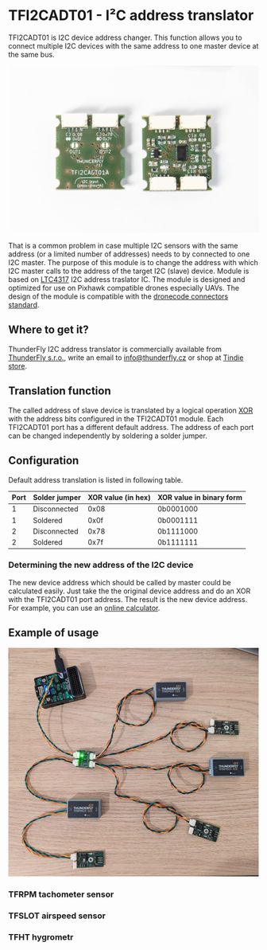 # TFI2CADT01 - I²C address translator

TFI2CADT01 is I2C device address changer. This function allows you to connect multiple I2C devices with the same address to one master device at the same bus.

![TFI2CADT01A PCB design](/doc/img/TFI2CADT01A_booth_sides.jpg)

That is a common problem in case multiple I2C sensors with the same address (or a limited number of addresses) needs to by connected to one I2C master. The purpose of this module is to change the address with which I2C master calls to the address of the target I2C (slave) device.
Module is based on [LTC4317](https://www.analog.com/media/en/technical-documentation/data-sheets/4317fa.pdf) I2C address traslator IC.
The module is designed and optimized for use on Pixhawk compatible drones especially UAVs. The design of the module is compatible with the [dronecode connectors standard](https://github.com/pixhawk/Pixhawk-Standards/blob/master/DS-009%20Pixhawk%20Connector%20Standard.pdf).



## Where to get it?

ThunderFly I2C address translator is commercially available from [ThunderFly s.r.o.](https://www.thunderfly.cz/), write an email to info@thunderfly.cz or shop at [Tindie store](https://www.tindie.com/products/thunderfly/tfi2cadt01-i2c-address-translator/).


## Translation function

The called address of slave device is translated by a logical operation [XOR](https://en.wikipedia.org/wiki/Bitwise_operation#XOR) with the address bits configured in the TFI2CADT01 module. Each TFI2CADT01 port has a different default address. The address of each port can be changed independently by soldering a solder jumper.

## Configuration

Default address translation is listed in following table.

| Port | Solder jumper | XOR value (in hex) | XOR value in binary form | 
|---|---|---|---|
| 1 | Disconnected | 0x08 | 0b0001000 |
| 1 | Soldered     | 0x0f | 0b0001111 |
| 2 | Disconnected | 0x78 | 0b1111000 |
| 2 | Soldered     | 0x7f | 0b1111111 |

### Determining the new address of the I2C device

The new device address which should be called by master could be calculated easily. Just take the the original device address and do an XOR with the TFI2CADT01 port address.  The result is the new device address. For example, you can use an [online calculator](https://xor.pw/). 

## Example of usage


![TFI2CADT01A using multiple sensors](/doc/img/TFI2CADT01_multi_TFRPM01.jpg)


### TFRPM tachometer sensor


### TFSLOT airspeed sensor


### TFHT hygrometr


